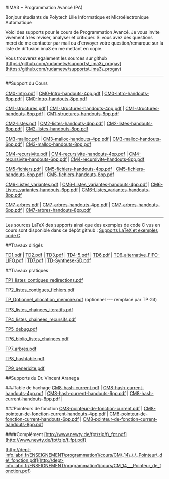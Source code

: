 #IMA3 − Programmation Avancé (PA)

Bonjour étudiants de Polytech Lille Informatique et Microélectronique Automatique

Voici des supports pour le cours de Programmation Avancé. Je vous invite vivement à les reviser, analyser et critiquer. Si vous avez des questions merci de me contacter par mail ou d'envoyer votre question/remarque sur la liste de diffusion ima3 en me mettant en copie.

Vous trouverez egalement les sources sur github
[https://github.com/rudametw/supports\_ima3\_progav](https://github.com/rudametw/supports\_ima3\_progav)
<span class="fa fa-github-square fa-fw"></span>

---

##Support du Cours

[CM0-Intro.pdf](ima3/CM0-Intro.pdf) |
[CM0-Intro-handouts-4pp.pdf](ima3/CM0-Intro-handouts-4pp.pdf) |
[CM0-Intro-handouts-6pp.pdf](ima3/CM0-Intro-handouts-6pp.pdf) |
[CM0-Intro-handouts-8pp.pdf](ima3/CM0-Intro-handouts-8pp.pdf)

[CM1-structures.pdf](ima3/CM1-structures.pdf) |
[CM1-structures-handouts-4pp.pdf](ima3/CM1-structures-handouts-4pp.pdf) |
[CM1-structures-handouts-6pp.pdf](ima3/CM1-structures-handouts-6pp.pdf) |
[CM1-structures-handouts-8pp.pdf](ima3/CM1-structures-handouts-8pp.pdf)

[CM2-listes.pdf](ima3/CM2-listes.pdf) |
[CM2-listes-handouts-4pp.pdf](ima3/CM2-listes-handouts-4pp.pdf) |
[CM2-listes-handouts-6pp.pdf](ima3/CM2-listes-handouts-6pp.pdf) |
[CM2-listes-handouts-8pp.pdf](ima3/CM2-listes-handouts-8pp.pdf)

[CM3-malloc.pdf](ima3/CM3-malloc.pdf) |
[CM3-malloc-handouts-4pp.pdf](ima3/CM3-malloc-handouts-4pp.pdf) |
[CM3-malloc-handouts-6pp.pdf](ima3/CM3-malloc-handouts-6pp.pdf) |
[CM3-malloc-handouts-8pp.pdf](ima3/CM3-malloc-handouts-8pp.pdf)

[CM4-recursivite.pdf](ima3/CM4-recursivite.pdf) |
[CM4-recursivite-handouts-4pp.pdf](ima3/CM4-recursivite-handouts-4pp.pdf) |
[CM4-recursivite-handouts-6pp.pdf](ima3/CM4-recursivite-handouts-6pp.pdf) |
[CM4-recursivite-handouts-8pp.pdf](ima3/CM4-recursivite-handouts-8pp.pdf)

[CM5-fichiers.pdf](ima3/CM5-fichiers.pdf) |
[CM5-fichiers-handouts-4pp.pdf](ima3/CM5-fichiers-handouts-4pp.pdf) |
[CM5-fichiers-handouts-6pp.pdf](ima3/CM5-fichiers-handouts-6pp.pdf) |
[CM5-fichiers-handouts-8pp.pdf](ima3/CM5-fichiers-handouts-8pp.pdf)

[CM6-Listes_variantes.pdf](ima3/CM6-Listes_variantes.pdf) |
[CM6-Listes_variantes-handouts-4pp.pdf](ima3/CM6-Listes_variantes-handouts-4pp.pdf) |
[CM6-Listes_variantes-handouts-6pp.pdf](ima3/CM6-Listes_variantes-handouts-6pp.pdf) |
[CM6-Listes_variantes-handouts-8pp.pdf](ima3/CM6-Listes_variantes-handouts-8pp.pdf)

[CM7-arbres.pdf](ima3/CM7-arbres.pdf) |
[CM7-arbres-handouts-4pp.pdf](ima3/CM7-arbres-handouts-4pp.pdf) |
[CM7-arbres-handouts-6pp.pdf](ima3/CM7-arbres-handouts-6pp.pdf) |
[CM7-arbres-handouts-8pp.pdf](ima3/CM7-arbres-handouts-8pp.pdf)

---

Les sources LaTeX des supports ainsi que des exemples de code C vus en cours sont disponible dans ce dépôt github :
[Supports LaTeX et exemples code C](https://github.com/rudametw/supports_ima3_progav)
<span class="fa fa-github-square fa-fw"></span>

##Travaux dirigés
<!--[TD-Synthese-SD.pdf](ima3/TD-Synthese-SD.pdf) | -->
[TD1.pdf](ima3/TD1.pdf) |
[TD2.pdf](ima3/TD2.pdf) |
[TD3.pdf](ima3/TD3.pdf) |
[TD4-5.pdf](ima3/TD4-5.pdf) |
[TD6.pdf](ima3/TD6.pdf) |
[TD6\_alternative\_FIFO-LIFO.pdf](ima3/TD6_alternative_FIFO-LIFO.pdf) |
[TD7.pdf](ima3/TD7.pdf) |
[TD-Synthese-SD.pdf](ima3/TD-Synthese-SD.pdf)


##Travaux pratiques
<!--[TP1.pdf](ima3/TP1.pdf) | -->
<!--[TP2.pdf](ima3/TP2.pdf) | -->
<!--[TP3.pdf](ima3/TP3.pdf) (optionnel - remplacé par TP Git) | -->
<!--[TP4.pdf](ima3/TP4.pdf) | -->
<!--[TP5.pdf](ima3/TP5.pdf) | -->
<!--[TP6.pdf](ima3/TP6.pdf) | -->
<!--[TP7.pdf](ima3/TP7.pdf) | -->
<!--[TP8.pdf](ima3/TP8.pdf) | -->
<!--[TP9.pdf](ima3/TP9.pdf) | -->
<!--[TP10.pdf](ima3/TP10.pdf)  -->

[TP1\_listes\_contigues\_redirections.pdf](ima3/TP1_listes_contigues_redirections.pdf)

[TP2\_listes\_contigues\_fichiers.pdf](ima3/TP2_listes_contigues_fichiers.pdf)

[TP\_Optionnel\_allocation\_memoire.pdf](ima3/TP_Optionnel_allocation_memoire.pdf) (optionnel --- remplacé par TP Git)

[TP3\_listes\_chainees\_iteratifs.pdf](ima3/TP3_listes_chainees_iteratifs.pdf)

[TP4\_listes\_chainees\_recursifs.pdf](ima3/TP4_listes_chainees_recursifs.pdf)

[TP5\_debug.pdf](ima3/TP5_debug.pdf)

[TP6\_biblio\_listes\_chainees.pdf](ima3/TP6_biblio_listes_chainees.pdf)

[TP7\_arbres.pdf](ima3/TP7_arbres.pdf)

[TP8\_hashtable.pdf](ima3/TP8_hashtable.pdf)

[TP9\_genericite.pdf](ima3/TP9_genericite.pdf)


##Supports du Dr. Vincent Aranega

###Table de hachage
[CM8-hash-current.pdf](ima3/CM8-hash-current.pdf) |
[CM8-hash-current-handouts-4pp.pdf](ima3/CM8-hash-current-handouts-4pp.pdf) |
[CM8-hash-current-handouts-6pp.pdf](ima3/CM8-hash-current-handouts-6pp.pdf) |
[CM8-hash-current-handouts-8pp.pdf](ima3/CM8-hash-current-handouts-8pp.pdf) |

###Pointeurs de fonction
[CM8-pointeur-de-fonction-current.pdf](ima3/CM8-pointeur-de-fonction-current.pdf) |
[CM8-pointeur-de-fonction-current-handouts-4pp.pdf](ima3/CM8-pointeur-de-fonction-current-handouts-4pp.pdf) |
[CM8-pointeur-de-fonction-current-handouts-6pp.pdf](ima3/CM8-pointeur-de-fonction-current-handouts-6pp.pdf) |
[CM8-pointeur-de-fonction-current-handouts-8pp.pdf](ima3/CM8-pointeur-de-fonction-current-handouts-8pp.pdf)

####Complément
[http://www.newty.de/fpt/zip/f\_fpt.pdf](http://www.newty.de/fpt/zip/f_fpt.pdf)

[http://dept-info.labri.fr/ENSEIGNEMENT/programmation1/cours/CM\_14\_\_\_Pointeur\_de\_fonction.pdf](http://dept-info.labri.fr/ENSEIGNEMENT/programmation1/cours/CM_14___Pointeur_de_fonction.pdf)


